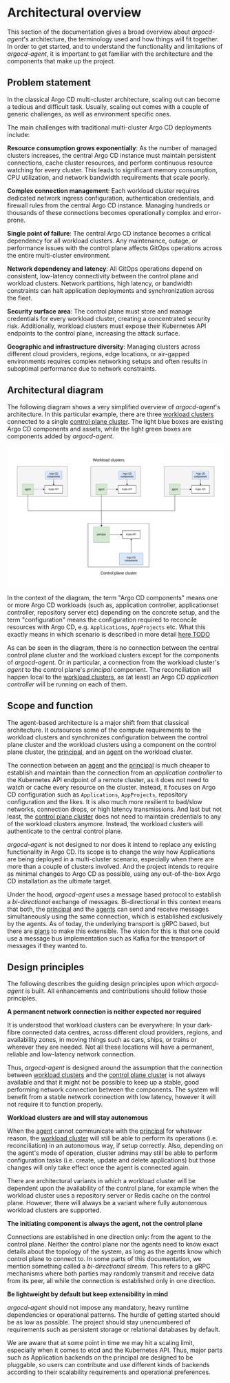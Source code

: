# Architectural overview

This section of the documentation gives a broad overview about *argocd-agent*'s architecture, the terminology used and how things will fit together. In order to get started, and to understand the functionality and limitations of *argocd-agent*, it is important to get familiar with the architecture and the components that make up the project.

## Problem statement

In the classical Argo CD multi-cluster architecture, scaling out can become a tedious and difficult task. Usually, scaling out comes with a couple of generic challenges, as well as environment specific ones.

The main challenges with traditional multi-cluster Argo CD deployments include:

**Resource consumption grows exponentially**: As the number of managed clusters increases, the central Argo CD instance must maintain persistent connections, cache cluster resources, and perform continuous resource watching for every cluster. This leads to significant memory consumption, CPU utilization, and network bandwidth requirements that scale poorly.

**Complex connection management**: Each workload cluster requires dedicated network ingress configuration, authentication credentials, and firewall rules from the central Argo CD instance. Managing hundreds or thousands of these connections becomes operationally complex and error-prone.

**Single point of failure**: The central Argo CD instance becomes a critical dependency for all workload clusters. Any maintenance, outage, or performance issues with the control plane affects GitOps operations across the entire multi-cluster environment.

**Network dependency and latency**: All GitOps operations depend on consistent, low-latency connectivity between the control plane and workload clusters. Network partitions, high latency, or bandwidth constraints can halt application deployments and synchronization across the fleet.

**Security surface area**: The control plane must store and manage credentials for every workload cluster, creating a concentrated security risk. Additionally, workload clusters must expose their Kubernetes API endpoints to the control plane, increasing the attack surface.

**Geographic and infrastructure diversity**: Managing clusters across different cloud providers, regions, edge locations, or air-gapped environments requires complex networking setups and often results in suboptimal performance due to network constraints.

## Architectural diagram

The following diagram shows a very simplified overview of *argocd-agent*'s architecture. In this particular example, there are three [workload clusters](./components-terminology.md#workload-cluster) connected to a single [control plane cluster](./components-terminology.md#control-plane-cluster). The light blue boxes are existing Argo CD components and assets, while the light green boxes are components added by *argocd-agent*.

![Architectural overview](../assets/01-architecture.png)

In the context of the diagram, the term "Argo CD components" means one or more Argo CD workloads (such as, application controller, applicationset controller, repository server etc) depending on the concrete setup, and the term "configuration" means the configuration required to reconcile resources with Argo CD, e.g. `Applications`, `AppProjects` etc. What this exactly means in which scenario is described in more detail [here TODO](TODO)

As can be seen in the diagram, there is no connection between the central control plane cluster and the workload clusters except for the components of *argocd-agent*. Or in particular, a connection from the workload cluster's *agent* to the control plane's *principal* component. The reconciliation will happen local to the [workload clusters](./components-terminology.md#workload-cluster), as (at least) an Argo CD *application controller* will be running on each of them.

## Scope and function


The agent-based architecture is a major shift from that classical architecture. It outsources some of the compute requirements to the workload clusters and synchronizes configuration between the control plane cluster and the workload clusters using a component on the control plane cluster, the [principal](./components-terminology.md#principal), and an [agent](./components-terminology.md#agent) on the workload cluster.

The connection between an [agent](./components-terminology.md#agent) and the [principal](./components-terminology.md#principal) is much cheaper to establish and maintain than the connection from an *application controller* to the Kubernetes API endpoint of a remote cluster, as it does not need to watch or cache every resource on the cluster. Instead, it focuses on Argo CD configuration such as `Applications`, `AppProjects`, repository configuration and the likes. It is also much more resilient to bad/slow networks, connection drops, or high latency transmissions. And last but not least, the [control plane cluster](./components-terminology.md#control-plane-cluster) does not need to maintain credentials to any of the workload clusters anymore. Instead, the workload clusters will authenticate to the central control plane.

*argocd-agent* is not designed to nor does it intend to replace any existing functionality in Argo CD. Its scope is to change the way how Applications are being deployed in a multi-cluster scenario, especially when there are more than a couple of clusters involved. And the project intends to require as minimal changes to Argo CD as possible, using any out-of-the-box Argo CD installation as the ultimate target.

Under the hood, *argocd-agent* uses a message based protocol to establish a *bi-directional* exchange of messages. Bi-directional in this context means that both, the [principal](./components-terminology.md#principal) and the [agents](./components-terminology.md#agent) can send and receive messages simultaneously using the same connection, which is established exclusively by the agents. As of today, the underlying transport is gRPC based, but there are [plans](https://github.com/argoproj-labs/argocd-agent/issues/260) to make this extensible. The vision for this is that one could use a message bus implementation such as Kafka for the transport of messages if they wanted to.

## Design principles

The following describes the guiding design principles upon which *argocd-agent* is built. All enhancements and contributions should follow those principles.

**A permanent network connection is neither expected nor required**

It is understood that workload clusters can be everywhere: In your dark-fibre connected data centres, across different cloud providers, regions, and availability zones, in moving things such as cars, ships, or trains or wherever they are needed. Not all these locations will have a permanent, reliable and low-latency network connection.

Thus, *argocd-agent* is designed around the assumption that the connection between [workload clusters](./components-terminology.md#workload-cluster) and the [control plane cluster](./components-terminology.md#control-plane-cluster) is not always available and that it might not be possible to keep up a stable, good performing network connection between the components. The system will benefit from a stable network connection with low latency, however it will not require it to function properly.

**Workload clusters are and will stay autonomous**

When the [agent](./components-terminology.md#agent) cannot communicate with the [principal](./components-terminology.md#principal) for whatever reason, the [workload cluster](./components-terminology.md#workload-cluster) will still be able to perform its operations (i.e. reconciliation) in an autonomous way, if setup correctly. Also, depending on the agent's mode of operation, cluster admins may still be able to perform configuration tasks (i.e. create, update and delete applications) but those changes will only take effect once the agent is connected again.

There are architectural variants in which a workload cluster will be dependent upon the availability of the control plane, for example when the workload cluster uses a repository server or Redis cache on the control plane. However, there will always be a variant where fully autonomous workload clusters are supported.

**The initiating component is always the agent, not the control plane**

Connections are established in one direction only: from the agent to the control plane. Neither the control plane nor the agents need to know exact details about the topology of the system, as long as the agents know which control plane to connect to. In some parts of this documentation, we mention something called a _bi-directional stream_. This refers to a gRPC mechanisms where both parties may randomly transmit and receive data from its peer, all while the connection is established only in one direction.

**Be lightweight by default but keep extensibility in mind**

*argocd-agent* should not impose any mandatory, heavy runtime dependencies or operational patterns. The hurdle of getting started should be as low as possible. The project should stay unencumbered of requirements such as persistent storage or relational databases by default. 

We are aware that at some point in time we may hit a scaling limit, especially when it comes to etcd and the Kubernetes API. Thus, major parts such as Application backends on the principal are designed to be pluggable, so users can contribute and use different kinds of backends according to their scalability requirements and operational preferences.


